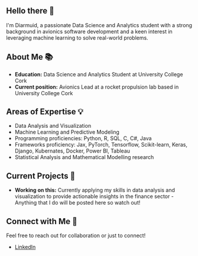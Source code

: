 ## Hello there 👋

I'm Diarmuid, a passionate Data Science and Analytics student with a strong background in avionics software development and a keen interest in leveraging machine learning to solve real-world problems.

## About Me 📚

- **Education:** Data Science and Analytics Student at University College Cork
- **Current position:** Avionics Lead at a rocket propulsion lab based in University College Cork

## Areas of Expertise 💡

- Data Analysis and Visualization
- Machine Learning and Predictive Modeling
- Programming proficiencies: Python, R, SQL, C, C#, Java
- Frameworks proficiency: Jax, PyTorch, Tensorflow, Scikit-learn, Keras, Django, Kubernates, Docker, Power BI, Tableau
- Statistical Analysis and Mathematical Modelling research

## Current Projects 🔬
  
- **Working on this:** Currently applying my skills in data analysis and visualization to provide actionable insights in the finance sector - Anything that I do will be posted here so watch out!

## Connect with Me 🔗

Feel free to reach out for collaboration or just to connect!

- [LinkedIn](https://www.linkedin.com/in/diarmuid-enright-525375257/)
